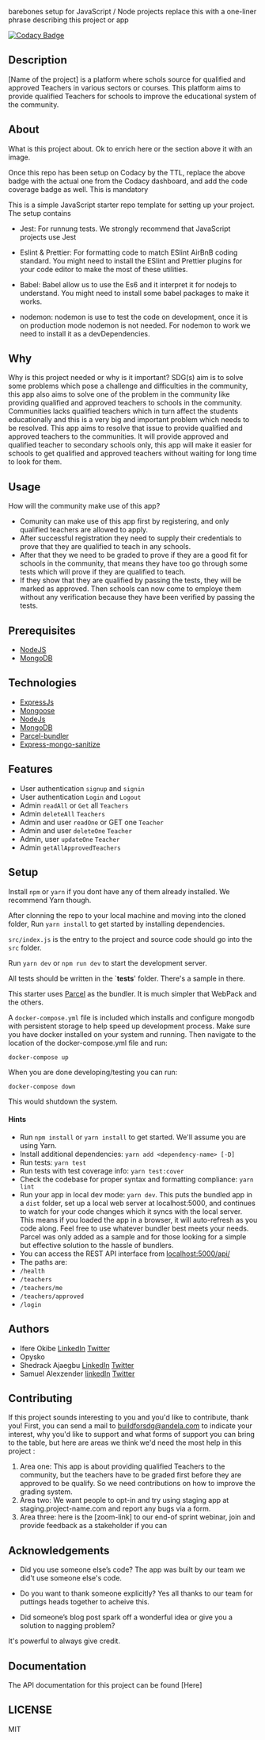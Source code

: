barebones setup for JavaScript / Node projects replace this with a one-liner phrase describing this project or app

[![Codacy Badge](https://img.shields.io/badge/Code%20Quality-D-red)](https://img.shields.io/badge/Code%20Quality-D-red)


## Description
[Name of the project] is a platform where schols source for qualified and approved Teachers in various sectors or courses. This platform aims to provide qualified Teachers for schools to improve the educational system of the community.

## About
What is this project about. Ok to enrich here or the section above it with an image.

Once this repo has been setup on Codacy by the TTL, replace the above badge with the actual one from the Codacy dashboard, and add the code coverage badge as well. This is mandatory

This is a simple JavaScript starter repo template for setting up your project. The setup contains

- Jest: For runnung tests. We strongly recommend that JavaScript projects use Jest

- Eslint & Prettier: For formatting code to match ESlint AirBnB coding standard. You might need to install the ESlint and Prettier plugins for your code editor to make the most of these utilities.
- Babel: Babel allow us to use the Es6 and it interpret it for  nodejs to understand. You might need to install some babel packages to make it works.
- nodemon: nodemon is use to test the code on development, once it is on production mode nodemon is  not needed. For nodemon to work we need to install it as a devDependencies.

## Why
Why is this project needed or why is it important?
SDG(s) aim is to solve some problems which pose a challenge and difficulties in the community, this app also aims to solve one of the problem in the community like providing qualified and approved teachers to schools in the community. Communities lacks qualified teachers which in turn affect the students educationally and this  is a very big and important problem which needs to be resolved. This app aims to resolve that issue to provide qualified and approved teachers to the communities. It will provide approved and qualified teacher to secondary schools only, this app will make it easier for schools to get qualified and approved teachers without waiting for long time to look for them. 

## Usage
How will the community make use of this app?
- Comunity can make use of this app first  by registering, and only qualified teachers are allowed to apply.
- After successful registration they need to supply their credentials to prove that they are qualified to teach in any schools.
- After that they we need to be graded to prove if they are a good fit for schools in the community, that means they have too go through some tests which will prove if they are qualified to teach.
- If they show that they are qualified by passing the tests, they will be marked as approved. Then schools can now come to employe them without any verification because they have been verified by passing the tests.


## Prerequisites
- [NodeJS](https://devdocs.io/node/)
- [MongoDB](https://docs.mongodb.com/)

## Technologies
- [ExpressJs](https://expressjs.com/)
- [Mongoose](https://mongoosejs.com/docs/api.html)
- [NodeJs](https://devdocs.io/node/)
- [MongoDB](https://docs.mongodb.com/)
- [Parcel-bundler](https://parceljs.org/getting_started.html)
- [Express-mongo-sanitize](https://www.npmjs.com/package/express-mongo-sanitize)

## Features
- User authentication `signup` and `signin`
- User authentication `Login` and `Logout`
- Admin `readAll` or `Get` all `Teachers`
- Admin `deleteAll` `Teachers`
- Admin and user `readOne` or GET one `Teacher`
- Admin and user `deleteOne` `Teacher`
- Admin, user `updateOne` `Teacher`
- Admin `getAllApprovedTeachers`


## Setup

Install `npm` or `yarn` if you dont have any of them already installed. We recommend Yarn though.

After clonning the repo to your local machine and moving into the cloned folder, Run `yarn install` to get started by installing dependencies. 

`src/index.js` is the entry to the project and source code should go into the `src` folder.

Run `yarn dev` or `npm run dev` to start the development server.

All tests should be written in the `__tests__' folder. There's a sample in there.

This starter uses [Parcel](https://parceljs.org/getting_started.html) as the bundler. It is much simpler that WebPack and the others.

A `docker-compose.yml` file is included which installs and configure mongodb with persistent storage to help speed up development process. Make sure you have docker installed on your system and running. Then navigate to the location of the docker-compose.yml file and run:

`docker-compose up`

When you are done developing/testing you can run:

`docker-compose down`

This would shutdown the system.

#### Hints

- Run `npm install` or `yarn install` to get started. We'll assume you are using Yarn.
- Install additional dependencies: `yarn add <dependency-name> [-D]`
- Run tests: `yarn test`
- Run tests with test coverage info: `yarn test:cover`
- Check the codebase for proper syntax and formatting compliance: `yarn lint`
- Run your app in local dev mode: `yarn dev`. This puts the bundled app in a `dist` folder, set up a local web server at localhost:5000, and continues to watch for your code changes which it syncs with the local server. This means if you loaded the app in a browser, it will auto-refresh as you code along. Feel free to use whatever bundler best meets your needs. Parcel was only added as a sample and for those looking for a simple but effective solution to the hassle of bundlers. 
- You can access the REST API interface from [localhost:5000/api/](https://teachers-placement-backend.herokuapp.com)
- The paths are:
- `/health`
- `/teachers`
- `/teachers/me`
- `/teachers/approved`
- `/login`

## Authors

- Ifere Okibe [LinkedIn](https://www.linkedin.com/in/ifere-jo/) [Twitter](https://twitter.com/Iam_Ifere)
- Opysko
- Shedrack Ajaegbu [LinkedIn](https://www.linkedin.com/in/ajaegbu-shedrack/) [Twitter](https://twitter.com/theshedman_)
- Samuel Alexzender [linkedIn](https://www.linkedin.com/in/abiokorigho-samuel/) [Twitter](https://twitter.com/Alexzendersamu4)

## Contributing
If this project sounds interesting to you and you'd like to contribute, thank you!
First, you can send a mail to buildforsdg@andela.com to indicate your interest, why you'd like to support and what forms of support you can bring to the table, but here are areas we think we'd need the most help in this project :
1.  Area one: This app is about providing qualified Teachers to the community, but the teachers have to be graded first before they are approved to be qualify. So we need contributions on how to improve the grading system.
2.  Area two: We want people to opt-in and try using staging app at staging.project-name.com and report any bugs via a form.
3.  Area three: here is the [zoom-link] to our end-of sprint webinar, join and provide feedback as a stakeholder if you can

## Acknowledgements

- Did you use someone else’s code?
The app was built by our team we did't use someone else's code.

- Do you want to thank someone explicitly?
Yes all thanks to our team for puttings heads together to acheive this.

- Did someone’s blog post spark off a wonderful idea or give you a solution to nagging problem?

It's powerful to always give credit.

## Documentation
The API documentation for this project can be found [Here]

## LICENSE
MIT

